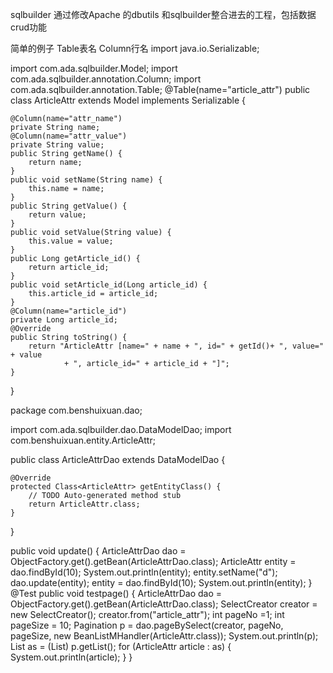 sqlbuilder 通过修改Apache 的dbutils 和sqlbuilder整合进去的工程，包括数据crud功能 


简单的例子
Table表名 Column行名
import java.io.Serializable;

import com.ada.sqlbuilder.Model;
import com.ada.sqlbuilder.annotation.Column;
import com.ada.sqlbuilder.annotation.Table;
@Table(name="article_attr")
public class ArticleAttr extends Model implements Serializable {

	@Column(name="attr_name")
	private String name;
	@Column(name="attr_value")
	private String value;
	public String getName() {
		return name;
	}
	public void setName(String name) {
		this.name = name;
	}
	public String getValue() {
		return value;
	}
	public void setValue(String value) {
		this.value = value;
	}
	public Long getArticle_id() {
		return article_id;
	}
	public void setArticle_id(Long article_id) {
		this.article_id = article_id;
	}
	@Column(name="article_id")
	private Long article_id;
	@Override
	public String toString() {
		return "ArticleAttr [name=" + name + ", id=" + getId()+ ", value=" + value
				+ ", article_id=" + article_id + "]";
	}
	
}



package com.benshuixuan.dao;

import com.ada.sqlbuilder.dao.DataModelDao;
import com.benshuixuan.entity.ArticleAttr;

public class ArticleAttrDao extends DataModelDao<ArticleAttr> {

	@Override
	protected Class<ArticleAttr> getEntityClass() {
		// TODO Auto-generated method stub
		return ArticleAttr.class;
	}

}




public void update() {
        ArticleAttrDao   dao = ObjectFactory.get().getBean(ArticleAttrDao.class);
		ArticleAttr entity = dao.findById(10);
		System.out.println(entity);
		entity.setName("d");
		dao.update(entity);
		entity = dao.findById(10);
		System.out.println(entity);
}
	@Test
public void testpage() {
        ArticleAttrDao   dao = ObjectFactory.get().getBean(ArticleAttrDao.class);
		SelectCreator creator = new SelectCreator();
		creator.from("article_attr");
		int pageNo =1;
		int pageSize = 10;
		Pagination p = dao.pageBySelect(creator, pageNo, pageSize,
				new BeanListMHandler<ArticleAttr>(ArticleAttr.class));
		System.out.println(p);
		List<ArticleAttr> as = (List<ArticleAttr>) p.getList();
		for (ArticleAttr article : as) {
			System.out.println(article);
		}
}